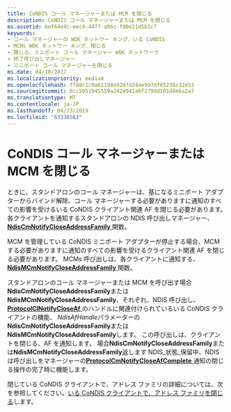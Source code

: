 ```yaml
---
title: CoNDIS コール マネージャーまたは MCM を閉じる
description: CoNDIS コール マネージャーまたは MCM を閉じる
ms.assetid: 6ef64e4c-eec4-4477-a06c-f80e21d5b1c7
keywords:
- コール マネージャーの WDK ネットワー キング、いる CoNDIS
- MCMs WDK ネットワー キング、閉じる
- 閉じる、ミニポート コール マネージャー WDK ネットワーク
- 終了呼び出しマネージャー
- ミニポート コール マネージャーを閉じる
ms.date: 04/20/2017
ms.localizationpriority: medium
ms.openlocfilehash: ff88c1c9a61198e9207d24ae997df85238c32e53
ms.sourcegitcommit: 0cc5051945559a242d941a6f2799d161d8eba2a7
ms.translationtype: MT
ms.contentlocale: ja-JP
ms.lasthandoff: 04/23/2019
ms.locfileid: "63338561"
---
```

# <a name="closing-a-condis-call-manager-or-mcm"></a>CoNDIS コール マネージャーまたは MCM を閉じる





ときに、スタンドアロンのコール マネージャーは、基になるミニポート アダプターからバインド解除、コール マネージャーする必要がありますに通知のすべての影響を受けるいる CoNDIS クライアント関連 AF を閉じる必要があります。 各クライアントを通知するスタンドアロンの NDIS 呼び出しマネージャー、 [ **NdisCmNotifyCloseAddressFamily** ](https://msdn.microsoft.com/library/windows/hardware/ff561680)関数。

MCM を管理している CoNDIS ミニポート アダプターが停止する場合、MCM する必要がありますに通知のすべての影響を受けるクライアント関連 AF を閉じる必要があります。 MCMs 呼び出しは、各クライアントに通知する、 [ **NdisMCmNotifyCloseAddressFamily** ](https://msdn.microsoft.com/library/windows/hardware/ff563546)関数。

スタンドアロンのコール マネージャーまたは MCM を呼び出す場合**NdisCmNotifyCloseAddressFamily**または**NdisMCmNotifyCloseAddressFamily**、それぞれ、NDIS 呼び出し、 [ **ProtocolClNotifyCloseAf** ](https://msdn.microsoft.com/library/windows/hardware/ff570234)のハンドルに関連付けられているいる CoNDIS クライアントの機能、 *NdisAfHandle*パラメーターの**NdisCmNotifyCloseAddressFamily**または**NdisMCmNotifyCloseAddressFamily**します。 この呼び出しは、クライアントを閉じる、AF を通知します。 場合**NdisCmNotifyCloseAddressFamily**または**NdisMCmNotifyCloseAddressFamily**返します NDIS\_状態\_保留中、NDIS は呼び出しをマネージャーの[**ProtocolCmNotifyCloseAfComplete** ](https://msdn.microsoft.com/library/windows/hardware/ff570248)通知の閉じる操作の完了時に機能します。

閉じている CoNDIS クライアントで、アドレス ファミリの詳細については、次を参照してください。[いる CoNDIS クライアントで、アドレス ファミリを閉じる](closing-an-address-family-in-a-condis-client.md)します。

 

 





